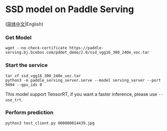 # SSD model on Paddle Serving

([简体中文](./README_CN.md)|English)

### Get Model
```
wget --no-check-certificate https://paddle-serving.bj.bcebos.com/pddet_demo/2.0/ssd_vgg16_300_240e_voc.tar
```

### Start the service
```
tar xf ssd_vgg16_300_240e_voc.tar
python3 -m paddle_serving_server.serve --model serving_server --port 9494 --gpu_ids 0
```
This model support TensorRT, if you want a faster inference, please use `--use_trt`.

### Perform prediction
```
python3 test_client.py 000000014439.jpg
```
